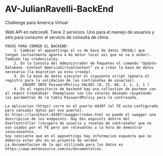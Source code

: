 # AV-JulianRavelli-BackEnd
 Challenge para America Virtual

Web API en netcore8.
	Tiene 2 servicios. Uno para el manejo de usuarios y otro para consumir el servicio de consulta de clima.

	PASOS PARA CORRER EL BACKEND:
		1. Cambiar el appsettings el sv de base de datos (MSSQL) que tengan (actualmente apunta a mi motor local asi que no va a andar). También las credenciales.
		2. En la Consola del Administrador de Paquetes el comando "Update-Database -Context AmericaVirtualContext" va a crear la base de datos necesaria (la migration ya esta creada).
		3. En la base de datos ejecutar el siguiente script (genera el registro para la validacion de las contraseñas de usuarios).
			INSERT INTO PasswordPolicy VALUES (8, 25, 60, 3, 1, 1, 1 )
		4. En el repositorio de backend hay una collection de postman con el reqest CreateUser. Reemplazar con los valores deseado respetando los parametros de la tabla PasswordPolicy para la contraseña.
			
	La aplicacion (https) corre en el puerto 44307 (el FE esta configurado para consumir datos por ese puerto).
	En https://localhost:44307/swagger/index.html se puede el swagger una descripcion de los endpoints. Hay dos enpoints dentro del UserController (recupero de usuario y reseteo de contraseña) que no son usados por el FE pero son relevantes a la hora de demostrar conocimientos. 
	Soy conciente que en el appsettings hay informacion expuesta que no debería estar ahi en un proyecto de verdad.
	La documentacion de la api utilizada para los datos es https://www.meteosource.com/es/documentation.